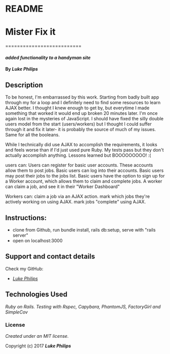 # README

# Mister Fix it
==========================

#### _added functionality to a handyman site_

#### By _**Luke Philips**_

## Description

To be honest, I'm embarrassed by this work. Starting from badly built app through my for a loop and I definitely need to find some resources to learn AJAX better. I thought I knew enough to get by, but everytime I made something that worked it would end up broken 20 minutes later. I'm once again lost in the mysteries of JavaScript. I should have fixed the silly double users model from the start (users/workers) but I thought I could suffer through it and fix it later- it is probably the source of much of my issues. Same for all the booleans.

While I technically did use AJAX to accomplish the requirements, it looks and feels worse than if I'd just used pure Ruby. My tests pass but they don't actually accomplish anything. Lessons learned but BOOOOOOOOO! :(



users can:
Users can register for basic user accounts. These accounts allow them to post jobs.
Basic users can log into their accounts.
Basic users may post their jobs to the jobs list.
Basic users have the option to sign up for a Worker account, which allows them to claim and complete jobs.
A worker can claim a job, and see it in their "Worker Dashboard"

Workers can:
claim a job via an AJAX action.
mark which jobs they're actively working on using AJAX.
mark jobs "complete" using AJAX.

## Instructions:

* clone from Github, run bundle install, rails db:setup, serve with "rails server"
* open on localhost:3000

## Support and contact details

Check my GitHub:
* _[Luke Philips](https://github.com/lukeephilips)_

## Technologies Used

_Ruby on Rails. Testing with Rspec, Capybara, PhantomJS, FactoryGirl and SimpleCov_

### License

*Created under an MIT license.*

Copyright (c) 2017 **_Luke Philips_**

